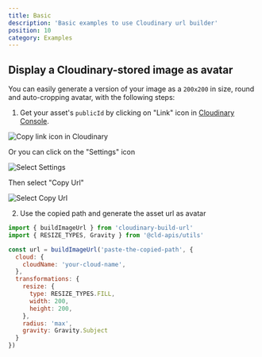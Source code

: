 ```yaml
---
title: Basic
description: 'Basic examples to use Cloudinary url builder'
position: 10
category: Examples
---
```


## Display a Cloudinary-stored image as avatar

You can easily generate a version of your image as a `200x200` in size, round and auto-cropping avatar, with the following steps:

1. Get your asset's `publicId` by clicking on "Link" icon in [Cloudinary Console](https://cloudinary.com/console).

  ![Copy link icon in Cloudinary](https://res.cloudinary.com/mayashavin/image/upload/f_auto,q_auto/v1603355978/nuxt-cld/copyurl)

  Or you can click on the "Settings" icon

  ![Select Settings](https://res.cloudinary.com/mayashavin/image/upload/f_auto,q_auto/v1603355978/nuxt-cld/settings_select)

  Then select "Copy Url"

  ![Select Copy Url](https://res.cloudinary.com/mayashavin/image/upload/f_auto,q_auto/v1603355978/nuxt-cld/copy_url)

2. Use the copied path and generate the asset url as avatar

```js
import { buildImageUrl } from 'cloudinary-build-url'
import { RESIZE_TYPES, Gravity } from '@cld-apis/utils'

const url = buildImageUrl('paste-the-copied-path', {
  cloud: {
    cloudName: 'your-cloud-name',
  },
  transformations: {
    resize: {
      type: RESIZE_TYPES.FILL,
      width: 200,
      height: 200,
    },
    radius: 'max',
    gravity: Gravity.Subject
  }
})
```